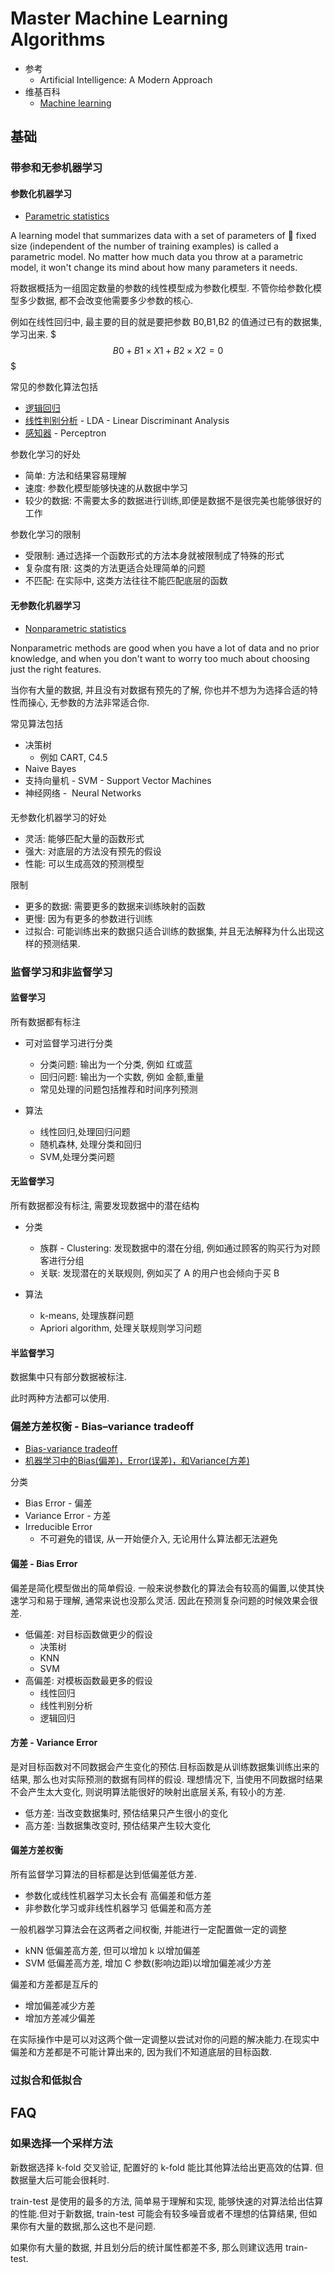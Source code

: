 # Master Machine Learning Algorithms

* 参考
  * Artificial Intelligence: A Modern Approach
* 维基百科
  * [Machine learning](https://en.wikipedia.org/wiki/Machine_learning)


## 基础

### 带参和无参机器学习

#### 参数化机器学习
* [Parametric statistics](https://en.wikipedia.org/wiki/Parametric_statistics)

A learning model that summarizes data with a set of parameters of  fixed size (independent of the number of training examples) is called a parametric model. No matter how much data you throw at a parametric model, it won't change its mind about how many parameters it needs.

将数据概括为一组固定数量的参数的线性模型成为参数化模型. 不管你给参数化模型多少数据, 都不会改变他需要多少参数的核心.

例如在线性回归中, 最主要的目的就是要把参数 B0,B1,B2 的值通过已有的数据集,学习出来.
$$$
B0 + B1 \times X1 + B2 \times X2 = 0
$$$

常见的参数化算法包括

* [逻辑回归](https://zh.wikipedia.org/wiki/逻辑回归)
* [线性判别分析](https://zh.wikipedia.org/wiki/线性判别分析) - LDA - Linear Discriminant Analysis
* [感知器](https://zh.wikipedia.org/wiki/感知器) - Perceptron

参数化学习的好处

* 简单: 方法和结果容易理解
* 速度: 参数化模型能够快速的从数据中学习
* 较少的数据: 不需要太多的数据进行训练,即便是数据不是很完美也能够很好的工作

参数化学习的限制

* 受限制: 通过选择一个函数形式的方法本身就被限制成了特殊的形式
* 复杂度有限: 这类的方法更适合处理简单的问题
* 不匹配: 在实际中, 这类方法往往不能匹配底层的函数

#### 无参数化机器学习
* [Nonparametric statistics](https://en.wikipedia.org/wiki/Nonparametric_statistics)

Nonparametric methods are good when you have a lot of data and no prior knowledge, and when you don't want to worry too much about choosing just the right features.

当你有大量的数据, 并且没有对数据有预先的了解, 你也并不想为为选择合适的特性而操心, 无参数的方法非常适合你.

常见算法包括

* 决策树
  * 例如 CART, C4.5
* Naive Bayes
* 支持向量机 - SVM - Support Vector Machines
* 神经网络 -  Neural Networks

无参数化机器学习的好处

* 灵活: 能够匹配大量的函数形式
* 强大: 对底层的方法没有预先的假设
* 性能: 可以生成高效的预测模型

限制

* 更多的数据: 需要更多的数据来训练映射的函数
* 更慢: 因为有更多的参数进行训练
* 过拟合: 可能训练出来的数据只适合训练的数据集, 并且无法解释为什么出现这样的预测结果.

### 监督学习和非监督学习

#### 监督学习

所有数据都有标注


* 可对监督学习进行分类
  * 分类问题: 输出为一个分类, 例如 红或蓝
  * 回归问题: 输出为一个实数, 例如 金额,重量
  * 常见处理的问题包括推荐和时间序列预测

* 算法
  * 线性回归,处理回归问题
  * 随机森林, 处理分类和回归
  * SVM,处理分类问题

#### 无监督学习
所有数据都没有标注, 需要发现数据中的潜在结构

* 分类
  * 族群 - Clustering: 发现数据中的潜在分组, 例如通过顾客的购买行为对顾客进行分组
  * 关联: 发现潜在的关联规则, 例如买了 A 的用户也会倾向于买 B

* 算法
  * k-means, 处理族群问题
  * Apriori algorithm, 处理关联规则学习问题

#### 半监督学习
数据集中只有部分数据被标注.

此时两种方法都可以使用.

### 偏差方差权衡 - Bias–variance tradeoff
* [Bias-variance tradeoff](https://en.wikipedia.org/wiki/Bias-variance_tradeoff)
* [机器学习中的Bias(偏差)，Error(误差)，和Variance(方差)](https://www.zhihu.com/question/27068705)

分类

* Bias Error - 偏差
* Variance Error - 方差
* Irreducible Error
  * 不可避免的错误, 从一开始便介入, 无论用什么算法都无法避免

#### 偏差 - Bias Error
偏差是简化模型做出的简单假设.
一般来说参数化的算法会有较高的偏置,以使其快速学习和易于理解, 通常来说也没那么灵活. 因此在预测复杂问题的时候效果会很差.

* 低偏差: 对目标函数做更少的假设
  * 决策树
  * KNN
  * SVM
* 高偏差: 对模板函数最更多的假设
  * 线性回归
  * 线性判别分析
  * 逻辑回归

#### 方差 - Variance Error
是对目标函数对不同数据会产生变化的预估.目标函数是从训练数据集训练出来的结果, 那么也对实际预测的数据有同样的假设. 理想情况下, 当使用不同数据时结果不会产生太大变化, 则说明算法能很好的映射出底层关系, 有较小的方差.

* 低方差: 当改变数据集时, 预估结果只产生很小的变化
* 高方差: 当数据集改变时, 预估结果产生较大变化

#### 偏差方差权衡
所有监督学习算法的目标都是达到低偏差低方差.

* 参数化或线性机器学习太长会有 高偏差和低方差
* 非参数化学习或非线性机器学习 低偏差和高方差

一般机器学习算法会在这两者之间权衡, 并能进行一定配置做一定的调整

* kNN 低偏差高方差, 但可以增加 k 以增加偏差
* SVM 低偏差高方差, 增加 C 参数(影响边距)以增加偏差减少方差

偏差和方差都是互斥的

* 增加偏差减少方差
* 增加方差减少偏差

在实际操作中是可以对这两个做一定调整以尝试对你的问题的解决能力.在现实中偏差和方差都是不可能计算出来的, 因为我们不知道底层的目标函数.

### 过拟合和低拟合


## FAQ

### 如果选择一个采样方法
新数据选择 k-fold 交叉验证, 配置好的 k-fold 能比其他算法给出更高效的估算. 但数据量大后可能会很耗时.

train-test 是使用的最多的方法, 简单易于理解和实现, 能够快速的对算法给出估算的性能.但对于新数据, train-test 可能会有较多噪音或者不理想的估算结果, 但如果你有大量的数据,那么这也不是问题.

如果你有大量的数据, 并且划分后的统计属性都差不多, 那么则建议选用 train-test.





<!--  -->
